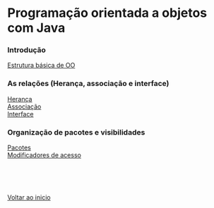 # Programação orientada a objetos com Java

### Introdução
[Estrutura básica de OO](/Arquivos/Conteudo/4%20-%20Programa%C3%A7%C3%A3o%20orientada%20a%20objetos/4.1.1%20Estrutura%20basica%20de%20oo.md)

### As relações (Herança, associação e interface)
[Herança](/Arquivos/Conteudo/4%20-%20Programa%C3%A7%C3%A3o%20orientada%20a%20objetos/4.1.2%20Heranca.md)<br>
[Associação](/Arquivos/Conteudo/4%20-%20Programa%C3%A7%C3%A3o%20orientada%20a%20objetos/4.1.3%20Associacao.md)<br>
[Interface](/Arquivos/Conteudo/4%20-%20Programa%C3%A7%C3%A3o%20orientada%20a%20objetos/4.1.4%20Interface.md)

### Organização de pacotes e visibilidades
[Pacotes](/Arquivos/Conteudo/4%20-%20Programa%C3%A7%C3%A3o%20orientada%20a%20objetos/4.1.5%20Pacotes.md)<br>
[Modificadores de acesso](/Arquivos/Conteudo/4%20-%20Programa%C3%A7%C3%A3o%20orientada%20a%20objetos/4.1.6%20Modificadores%20de%20acesso.md)

<br>

<br>

<br>

[Voltar ao inicio](/README.md)